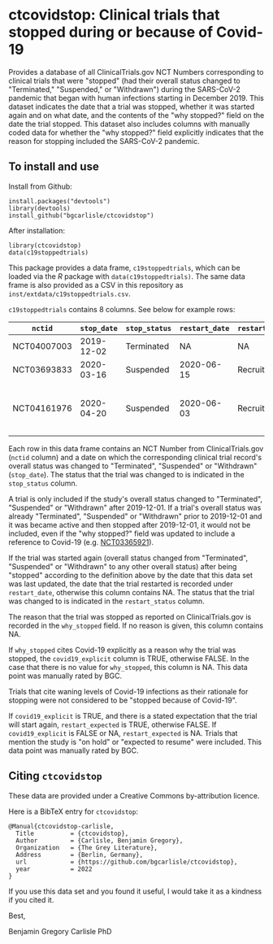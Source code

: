 # ctcovidstop: Clinical trials that stopped during or because of Covid-19

Provides a database of all ClinicalTrials.gov NCT Numbers
corresponding to clinical trials that were "stopped" (had their
overall status changed to "Terminated," "Suspended," or "Withdrawn")
during the SARS-CoV-2 pandemic that began with human infections
starting in December 2019. This dataset indicates the date that a
trial was stopped, whether it was started again and on what date, and
the contents of the "why stopped?" field on the date the trial
stopped. This dataset also includes columns with manually coded data
for whether the "why stopped?" field explicitly indicates that the
reason for stopping included the SARS-CoV-2 pandemic.

## To install and use

Install from Github:

```
install.packages("devtools")
library(devtools)
install_github("bgcarlisle/ctcovidstop")
```

After installation:

```
library(ctcovidstop)
data(c19stoppedtrials)
```

This package provides a data frame, `c19stoppedtrials`, which can be loaded
via the *R* package with `data(c19stoppedtrials)`. The same data frame is
also provided as a CSV in this repository as
`inst/extdata/c19stoppedtrials.csv`.

`c19stoppedtrials` contains 8 columns. See below for example rows:

| `nctid`     | `stop_date` | `stop_status` | `restart_date` | `restart_status` | `why_stopped`                                | `covid19_explicit` | `restart_expected` |
|-------------|-------------|---------------|----------------|------------------|----------------------------------------------|--------------------|--------------------|
| NCT04007003 | 2019-12-02  | Terminated    | NA             | NA               | Sponsor decision                             | FALSE              | NA                 |
| NCT03693833 | 2020-03-16  | Suspended     | 2020-06-15     | Recruiting       | COVID-19                                     | TRUE               | FALSE              |
| NCT04161976 | 2020-04-20  | Suspended     | 2020-06-03     | Recruiting       | Enrollment on hold due to COVID-19 pandemic. | TRUE               | TRUE               |

Each row in this data frame contains an NCT Number from
ClinicalTrials.gov (`nctid` column) and a date on which the
corresponding clinical trial record's overall status was changed to
"Terminated", "Suspended" or "Withdrawn" (`stop_date`). The status
that the trial was changed to is indicated in the `stop_status`
column.

A trial is only included if the study's overall status changed to
"Terminated", "Suspended" or "Withdrawn" after 2019-12-01. If a
trial's overall status was already "Terminated", "Suspended" or
"Withdrawn" prior to 2019-12-01 and it was became active and then
stopped after 2019-12-01, it would not be included, even if the "why
stopped?" field was updated to include a reference to Covid-19
(e.g. [NCT03365921](https://clinicaltrials.gov/ct2/history/NCT03365921
"NCT03365921")).

If the trial was started again (overall status changed from
"Terminated", "Suspended" or "Withdrawn" to any other overall status)
after being "stopped" according to the definition above by the date
that this data set was last updated, the date that the trial restarted
is recorded under `restart_date`, otherwise this column contains
NA. The status that the trial was changed to is indicated in the
`restart_status` column.

The reason that the trial was stopped as reported on
ClinicalTrials.gov is recorded in the `why_stopped` field. If no
reason is given, this column contains NA.

If `why_stopped` cites Covid-19 explicitly as a reason why the trial
was stopped, the `covid19_explicit` column is TRUE, otherwise
FALSE. In the case that there is no value for `why_stopped`, this
column is NA. This data point was manually rated by BGC.

Trials that cite waning levels of Covid-19 infections as their
rationale for stopping were not considered to be "stopped because of
Covid-19".

If `covid19_explicit` is TRUE, and there is a stated expectation that
the trial will start again, `restart_expected` is TRUE, otherwise
FALSE. If `covid19_explicit` is FALSE or NA, `restart_expected` is
NA. Trials that mention the study is "on hold" or "expected to resume"
were included. This data point was manually rated by BGC.

## Citing `ctcovidstop`

These data are provided under a Creative Commons by-attribution
licence.

Here is a BibTeX entry for `ctcovidstop`:

```
@Manual{ctcovidstop-carlisle,
  Title          = {ctcovidstop},
  Author         = {Carlisle, Benjamin Gregory},
  Organization   = {The Grey Literature},
  Address        = {Berlin, Germany},
  url            = {https://github.com/bgcarlisle/ctcovidstop},
  year           = 2022
}
```

If you use this data set and you found it useful, I would take it as a
kindness if you cited it.

Best,

Benjamin Gregory Carlisle PhD

